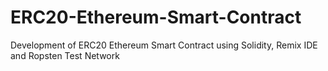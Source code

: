 # ERC20-Ethereum-Smart-Contract
Development of ERC20 Ethereum Smart Contract using Solidity, Remix IDE and Ropsten Test Network
